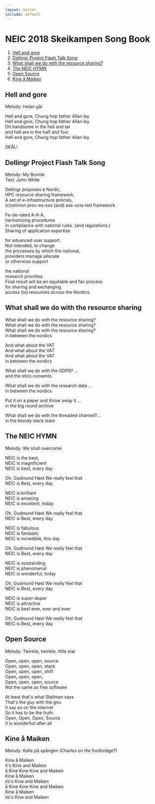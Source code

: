 ```yaml
---
layout: master
include: default
---
```


# NEIC 2018 Skeikampen Song Book 
1. [Hell and gore](#hell)
2. [Dellingr Project Flash Talk Song](#dellingr)
3. [What shall we do with the resource sharing?](#resoruce)
4. [The NEIC HYMN](#neic)
5. [Open Source](#open)
6. [Kine å Maiken](#kine)

## Hell and gore <a name="hell"></a>
Melody: Helan går

Hell and gore, Chung hop father Allan ley<br/>
Hell and gore, Chung hop father Allan ley<br />
Oh handsome in the hell and tar<br />
and hell are in the half and four<br />
Hell and gore, Chung hop father Allan ley<br />

SKÅL!

## Dellingr Project Flash Talk Song <a name="dellingr"></a>
Melody: My Bonnie<br/>
Text: John White<br/>

Dellingr proposes a Nordic, <br/>
HPC resource sharing framework. <br/>
A set of e-infrastructure policies, <br/>
(c)ommon proc-es-ses (and) ass-ocia-ted framework.<br/>

Fe-de-rated A-A-A,<br/>
harmonizing procedures <br/>
in compliance with national rules. (and regulations.)<br/>
Sharing of application expertise<br/>

for advanced user support.<br/>
Not intended, to change <br/>
the processes by which the national,<br/>
providers manage allocate<br/> 
or otherwise support<br/>

the national <br/>
research priorities.<br/>
Final result will be an equitable and fair process<br/>
for sharing and exchanging <br/>
access (to) resources across the Nordics.


## What shall we do with the resource sharing<a name="resource"></a>

What shall we do with the resource sharing? <br/>
What shall we do with the resource sharing? <br/>
What shall we do with the resource sharing? <br/>
in between the nordics<br/>

And what about the VAT<br/>
And what about the VAT<br/>
And what about the VAT<br/>
in between the nordics<br/>

What shall we do with the GDPR? ... <br/>
and the etics consents.<br/>

What shall we do with the research data ... <br/>
in between the nordics<br/>

Put it on a paper and throw away it ... <br/>
in the big round archive <br/>

What shall we do with the threaded channel?...<br/> 
in the bloody slack team 

## The NEIC HYMN <a name="neic"></a>
Melody: We shall overcome

NEIC is the best,<br/> 
NEIC is magnificient <br/> 
NEIC is best, every day<br/> 

Oh, Gudmund Høst 
We really feel that<br/> 
NEIC is Best, every day <br/> 

NEIC is brilliant<br/> 
NEIC is amazing<br/> 
NEIC is excellent, today<br/> 

Oh, Gudmund Høst 
We really feel that<br/> 
NEIC is Best, every day<br/>

NEIC is fabulous<br/> 
NEIC is fantastic<br/> 
NEIC is incredible, this day<br/> 

Oh, Gudmund Høst 
We really feel that<br/> 
NEIC is Best, every day<br/>

NEIC is outstanding<br/> 
NEIC is phenomenal<br/> 
NEIC is wonderful, today<br/> 

Oh, Gudmund Høst 
We really feel that<br/> 
NEIC is Best, every day<br/>

NEIC is super-duper<br/> 
NEIC is attractive<br/> 
NEIC is best ever, ever and ever <br/> 

Oh, Gudmund Høst 
We really feel that<br/> 
NEIC is Best, every day<br/>

## Open Source<a name="open"></a>
Melody: Twinkle, twinkle, little star

Open, open, open, source<br/> 
Open, open, open, stack <br/> 
Open, open, open, shift<br/> 
Open, open, open,      <br/> 
Open, open, open, source<br/> 
Not the same as free software <br/> 

At least that's what Stallman says <br/>
That's the guy with the gnu<br/>
It say so on the internet<br/>
So it has to be the truth. <br/>
Open, Open, Open, Source<br/>
It is wonderfull after all <br/>

## Kine å Maiken<a name="kine"></a>
Melody: Kalle på spången (Charles on the footbridge?) 

Kine å Maiken <br/>
it's Kine and Maiken<br/>
å Kine Kine Kine and Maiken<br/>
Kine å Maiken<br/>
its's Kine and Maiken<br/>
å Kine Kine Kine and Maiken<br/>
Kine å Maiken <br/>
its's Kine and Maiken<br/>

